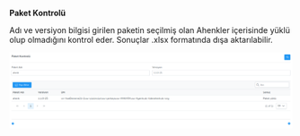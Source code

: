 **Paket Kontrolü**

Adı ve versiyon bilgisi girilen paketin seçilmiş olan Ahenkler içerisinde yüklü olup olmadığını kontrol eder.
Sonuçlar .xlsx formatında dışa aktarılabilir.

[![Paket Kontrolu](../images/computerManagement/packageControl.png)](../images/computerManagement/packageControl.png)